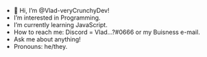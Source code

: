 - 👋 Hi, I’m @Vlad-veryCrunchyDev!
- I’m interested in Programming.
- I’m currently learning JavaScript.
- How to reach me: Discord = Vlad...?#0666 or my Buisness e-mail.
- Ask me about anything!
- Pronouns: he/they.

<!---
Vlad-veryCrunchyDev/Vlad-veryCrunchyDev is a ✨ special ✨ repository because its `README.md` (this file) appears on your GitHub profile.
You can click the Preview link to take a look at your changes.
--->
